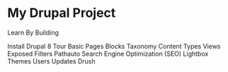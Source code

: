 # My Drupal Project

Learn By Building

Install Drupal 8
Tour
Basic
Pages
Blocks
Taxonomy
Content
Types
Views
Exposed
Filters
Pathauto
Search
Engine Optimization (SEO)
Lightbox
Themes
Users
Updates
Drush




